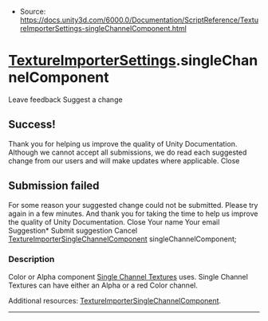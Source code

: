 * Source: https://docs.unity3d.com/6000.0/Documentation/ScriptReference/TextureImporterSettings-singleChannelComponent.html

#  [TextureImporterSettings](https://docs.unity3d.com/6000.0/Documentation/ScriptReference/TextureImporterSettings.html).singleChannelComponent
Leave feedback
Suggest a change
## Success!
Thank you for helping us improve the quality of Unity Documentation. Although we cannot accept all submissions, we do read each suggested change from our users and will make updates where applicable.
Close
## Submission failed
For some reason your suggested change could not be submitted. Please <a>try again</a> in a few minutes. And thank you for taking the time to help us improve the quality of Unity Documentation.
Close
Your name Your email Suggestion* Submit suggestion
Cancel
[TextureImporterSingleChannelComponent](https://docs.unity3d.com/6000.0/Documentation/ScriptReference/TextureImporterSingleChannelComponent.html) singleChannelComponent; 
### Description
Color or Alpha component [Single Channel Textures](https://docs.unity3d.com/6000.0/Documentation/ScriptReference/TextureImporterType.html) uses.
Single Channel Textures can have either an Alpha or a red Color channel.  
  
Additional resources: [TextureImporterSingleChannelComponent](https://docs.unity3d.com/6000.0/Documentation/ScriptReference/TextureImporterSingleChannelComponent.html).
* * *

